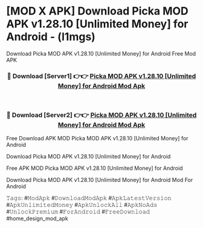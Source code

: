 # [MOD X APK] Download Picka MOD APK v1.28.10 [Unlimited Money] for Android - (l1mgs)
Download Picka MOD APK v1.28.10 [Unlimited Money] for Android Free Mod APK

<div align="center">
<h3>🔴 Download [Server1] 👉👉 <a href="https://apk-comot.site?title=Picka_MOD_APK_v1.28.10_[Unlimited_Money]_for_Android">Picka MOD APK v1.28.10 [Unlimited Money] for Android Mod Apk</a></h3><br>

<h3>🔴 Download [Server2] 👉👉 <a href="https://apk-comot.site?title=Picka_MOD_APK_v1.28.10_[Unlimited_Money]_for_Android">Picka MOD APK v1.28.10 [Unlimited Money] for Android Mod Apk</a></h3>
</div>


Free Download APK MOD Picka MOD APK v1.28.10 [Unlimited Money] for Android

Download Picka MOD APK v1.28.10 [Unlimited Money] for Android 

Free APK MOD Picka MOD APK v1.28.10 [Unlimited Money] for Android 

Download Picka MOD APK v1.28.10 [Unlimited Money] for Android Mod For Android

𝚃𝚊𝚐𝚜: #𝙼𝚘𝚍𝙰𝚙𝚔 #𝙳𝚘𝚠𝚗𝚕𝚘𝚊𝚍𝙼𝚘𝚍𝙰𝚙𝚔 #𝙰𝚙𝚔𝙻𝚊𝚝𝚎𝚜𝚝𝚅𝚎𝚛𝚜𝚒𝚘𝚗 #𝙰𝚙𝚔𝚄𝚗𝚕𝚒𝚖𝚒𝚝𝚎𝚍𝙼𝚘𝚗𝚎𝚢 #𝙰𝚙𝚔𝚄𝚗𝚕𝚘𝚌𝚔𝙰𝚕𝚕 #𝙰𝚙𝚔𝙽𝚘𝙰𝚍𝚜 #𝚄𝚗𝚕𝚘𝚌𝚔𝙿𝚛𝚎𝚖𝚒𝚞𝚖 #𝙵𝚘𝚛𝙰𝚗𝚍𝚛𝚘𝚒𝚍 #𝙵𝚛𝚎𝚎𝙳𝚘𝚠𝚗𝚕𝚘𝚊𝚍 #home_design_mod_apk